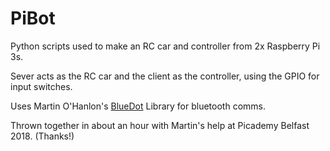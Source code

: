 # PiBot
Python scripts used to make an RC car and controller from 2x Raspberry Pi 3s.

Sever acts as the RC car and the client as the controller, using the GPIO for input switches.

Uses Martin O'Hanlon's [BlueDot](https://github.com/martinohanlon/BlueDot) Library for bluetooth comms.

Thrown together in about an hour with Martin's help at Picademy Belfast 2018. (Thanks!)
